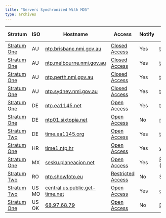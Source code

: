 ```yaml
---
title: "Servers Synchronized With MD5"
type: archives
---
```


| Stratum | ISO | Hostname | Access | Notify | Contact | Last Modified |
| ----- | ----- | ----- | ----- | ----- | ----- | ----- |
| [Stratum One](/support/servers/stratumonetimeservers) | AU | [ntp.brisbane.nmi.gov.au](/support/servers//publictimeserver000826) | [Closed Access](/support/servers/closedaccess) | Yes | time@measurement.gov.au | 2012-09-27 |
| [Stratum One](/support/servers/stratumonetimeservers) | AU | [ntp.melbourne.nmi.gov.au](/support/servers//publictimeserver000827) | [Closed Access](/support/servers/closedaccess) | Yes | time@measurement.gov.au | 2013-04-11 |
| [Stratum One](/support/servers/stratumonetimeservers) | AU | [ntp.perth.nmi.gov.au](/support/servers//publictimeserver000829) | [Closed Access](/support/servers/closedaccess) | Yes | time@measurement.gov.au | 2012-09-27 |
| [Stratum One](/support/servers/stratumonetimeservers) | AU | [ntp.sydney.nmi.gov.au](/support/servers//publictimeserver000828) | [Closed Access](/support/servers/closedaccess) | Yes | time@measurement.gov.au | 2012-09-27 |
| [Stratum One](/support/servers/stratumonetimeservers) | DE | [ntp.ea1145.net](/support/servers//publictimeserver001647) | [Open Access](/support/servers/openaccess) | Yes | ts@ea1145.org | 2020-09-07 |
| [Stratum One](/support/servers/stratumonetimeservers) | DE | [ntp01.sixtopia.net](/support/servers//publictimeserver001724) | [Open Access](/support/servers/openaccess) | No | ntp@sixtopia.net | 2021-02-10 |
| [Stratum Two](/support/servers/stratumtwotimeservers) | DE | [time.ea1145.org](/support/servers//publictimeserver001648) | [Open Access](/support/servers/openaccess) | Yes | ts@ea1145.org | 2020-02-10 |
| [Stratum One](/support/servers/stratumonetimeservers) | HR | [time1.ntp.hr](/support/servers//publictimeserver001627) | [Open Access](/support/servers/openaccess) | Yes | www.ntp.hr | 2020-07-30 |
| [Stratum One](/support/servers/stratumonetimeservers) | MX | [sesku.planeacion.net](/support/servers//publictimeserver000631) | [Open Access](/support/servers/openaccess) | Yes | [Roberto Carlos Barriga Granados](mailto:rcarlos@planeacion.net) +52 (443) 3167256 | 2019-04-11 |
| [Stratum Two](/support/servers/stratumtwotimeservers) | RO | [ntp.showfoto.eu](/support/servers//publictimeserver001676) | [Restricted Access](/support/servers/restrictedaccess) | No | ShowFoto | 2020-06-29 |
| [Stratum Two](/support/servers/stratumtwotimeservers) | US MO | [central.us.public.get-time.net](/support/servers//publictimeserver001436) | [Open Access](/support/servers/openaccess) | Yes | chronomaster@nexussystemsinc.com | 2019-12-20 |
| [Stratum One](/support/servers/stratumonetimeservers) | US OK | [68.97.68.79](/support/servers//publictimeserver001037) | [Open Access](/support/servers/openaccess) | No | Daniel.Quick+ntp@gmail.com | 2020-03-10 |